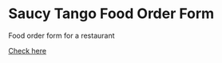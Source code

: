 # Saucy Tango Food Order Form

Food order form for a restaurant

[Check here](https://saucy-tango.netlify.app/)
